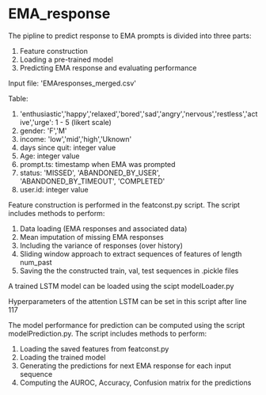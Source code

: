 # EMA_response

The pipline to predict response to EMA prompts is divided into three parts:
1. Feature construction 
2. Loading a pre-trained model 
3. Predicting EMA response and evaluating performance 

Input file: 'EMAresponses_merged.csv'

Table:
1. 'enthusiastic','happy','relaxed','bored','sad','angry','nervous','restless','active','urge': 1 - 5 (likert scale)
2. gender: 'F','M'
3. income: 'low','mid','high','Uknown'
4. days since quit: integer value
5. Age: integer value 
6. prompt.ts: timestamp when EMA was prompted
7. status: 'MISSED', 'ABANDONED_BY_USER', 'ABANDONED_BY_TIMEOUT', 'COMPLETED'
8. user.id: integer value 

Feature construction is performed in the featconst.py script. The script includes methods to perform:
1. Data loading (EMA responses and associated data)
2. Mean imputation of missing EMA responses 
3. Including the variance of responses (over history)
4. Sliding window approach to extract sequences of features of length num_past  
5. Saving the the constructed train, val, test sequences in .pickle files 

A trained LSTM model can be loaded using the scipt modelLoader.py 

Hyperparameters of the attention LSTM can be set in this script after line 117  

The model performance for prediction can be computed using the script modelPrediction.py. The script includes methods to perform:

1. Loading the saved features from featconst.py
2. Loading the trained model 
3. Generating the predictions for next EMA response for each input sequence 
4. Computing the AUROC, Accuracy, Confusion matrix for the predictions














